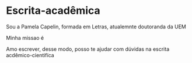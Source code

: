 <!DOCTYPE html>
<html lang="pt-br">
<head>
    <meta charset="UTF-8">
    <title> Escrita-acadêmica </title>
</head>
<body>
    <h1> Escrita-acadêmica </h1>
    <p> Sou a Pamela Capelin, formada em Letras, atualemnte doutoranda da UEM </p>
</p style="font-size:20px"> Minha missao é <trong>
    <p> Amo escrever, desse modo, posso te ajudar com dúvidas na escrita acdêmico-cientifíca </p>
</body>
</html>
